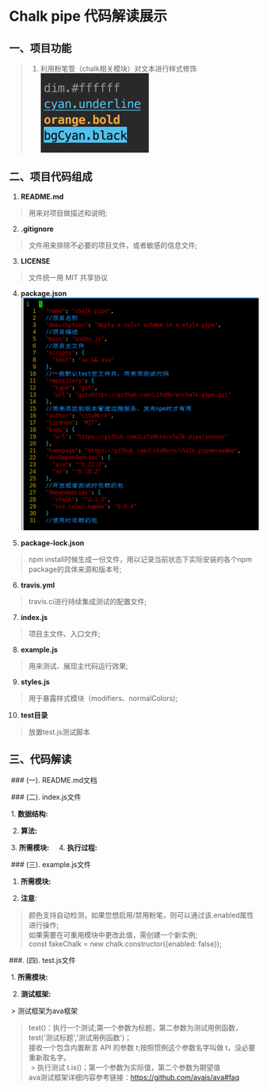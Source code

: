 # Chalk pipe 代码解读展示

## 一、项目功能  
  > 1. 利用粉笔管（chalk相关模块）对文本进行样式修饰  
  ![](https://github.com/gaojing1226/chalk-pipe-demo/blob/master/screenshot.png)
  
## 二、项目代码组成
  1. **README.md**  
  > 用来对项目做描述和说明;
  
  2. **.gitignore**  
  > 文件用来排除不必要的项目文件，或者敏感的信息文件;
  
  3. **LICENSE**  
  > 文件统一用 MIT 共享协议
  
  4. **package.json**  
    ![](https://github.com/gaojing1226/chalk-pipe-demo/blob/master/docs/QQ%E5%9B%BE%E7%89%8720171207171458.png)
  
  5. **package-lock.json**  
  > npm install时候生成一份文件，用以记录当前状态下实际安装的各个npm package的具体来源和版本号;
  
  6. **travis.yml**  
  > travis.ci进行持续集成测试的配置文件;
  
  7. **index.js**  
  > 项目主文件、入口文件;
  
  8. **example.js**  
  > 用来测试、展现主代码运行效果;
  
  9. **styles.js**  
  > 用于暴露样式模块（modifiers、normalColors);
  
  10. **test目录**  
  > 放置test.js测试脚本
  
## 三、代码解读
  ### (一). README.md文档
  
  ### (二). index.js文件
  
  1. **数据结构:**
  
  2. **算法:**  
    
  3. **所需模块:**
    
  4. **执行过程:**  
    
  ### (三). example.js文件
  
  1. **所需模块:**
    
  2. **注意**:
  
  > 颜色支持自动检测，如果您想启用/禁用粉笔，则可以通过该.enabled属性进行操作;     
  > 如果需要在可重用模块中更改此值，需创建一个新实例;      
  > const fakeChalk = new chalk.constructor({enabled: false});
    
  ###. (四). test.js文件
  
  1. **所需模块:**   
  
  2. **测试框架:**  
  
  > 测试框架为ava框架   
  > test()：执行一个测试;第一个参数为标题，第二参数为测试用例函数，test('测试标题','测试用例函数')；  
  > 接收一个包含内置断言 API 的参数 t;按照惯例这个参数名字叫做 t，没必要重新取名字。  
  > 执行测试 t.is()；第一个参数为实际值，第二个参数为期望值  
  > ava测试框架详细内容参考链接：https://github.com/avajs/ava#faq
